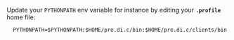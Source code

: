 Update your `PYTHONPATH` env variable for instance by editing your **`.profile`** home file:
```
  PYTHONPATH=$PYTHONPATH:$HOME/pre.di.c/bin:$HOME/pre.di.c/clients/bin
```
